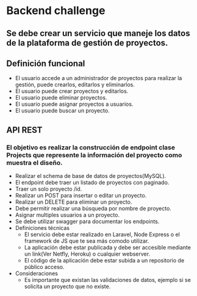 
# Backend challenge
## Se debe crear un servicio que maneje los datos de la plataforma de gestión de proyectos.

## Definición funcional
  - El usuario accede a un administrador de proyectos para realizar la gestión, puede crearlos, editarlos y eliminarlos.
  - El usuario puede crear proyectos y editarlos.
  - El usuario puede eliminar proyectos.
  - El usuario puede asignar proyectos a usuarios.
  - El usuario puede buscar un proyecto.

## API REST
### El objetivo es realizar la construcción de endpoint clase Projects que represente la información del proyecto como muestra el diseño.

- Realizar el schema de base de datos de proyectos(MySQL).
- El endpoint debe traer un listado de proyectos con paginado.
- Traer un solo proyecto /id.
- Realizar un POST para insertar o editar un proyecto.
- Realizar un DELETE para eliminar un proyecto.
- Debe permitir realizar una búsqueda por nombre de proyecto.
- Asignar multiples usuarios a un proyecto.
- Se debe utilizar swagger para documentar los endpoints.
- Definiciones técnicas
  - El servicio debe estar realizado en Laravel, Node Express o el framework de JS que te sea más comodo utilizar.
  - La aplicación debe estar publicada y debe ser accesible mediante un link(Ver Netfly, Heroku) o cualquier webserver.
  - El código de la aplicación debe estar subida a un repositorio de público acceso.
 - Consideraciones
   - Es importante que existan las validaciones de datos, ejemplo si se solicita un proyecto que no existe.

